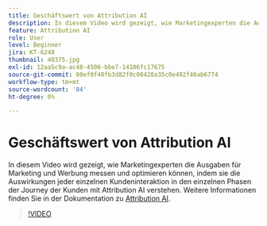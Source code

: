 ```yaml
---
title: Geschäftswert von Attribution AI
description: In diesem Video wird gezeigt, wie Marketingexperten die Ausgaben für Marketing und Werbung messen und optimieren können, indem sie die Auswirkungen jeder einzelnen Kundeninteraktion in den einzelnen Phasen der Journey der Kunden mit Attribution AI verstehen.
feature: Attribution AI
role: User
level: Beginner
jira: KT-6248
thumbnail: 40375.jpg
exl-id: 12aa5c9a-ac48-4506-bbe7-14106fc17675
source-git-commit: 00ef0f40fb3d82f0c06428a35c0e402f46ab6774
workflow-type: tm+mt
source-wordcount: '84'
ht-degree: 0%

---
```


# Geschäftswert von Attribution AI

In diesem Video wird gezeigt, wie Marketingexperten die Ausgaben für Marketing und Werbung messen und optimieren können, indem sie die Auswirkungen jeder einzelnen Kundeninteraktion in den einzelnen Phasen der Journey der Kunden mit Attribution AI verstehen. Weitere Informationen finden Sie in der Dokumentation zu [Attribution AI](https://experienceleague.adobe.com/docs/experience-platform/intelligent-services/attribution-ai/overview.html).

>[!VIDEO](https://video.tv.adobe.com/v/40375?learn=on)


